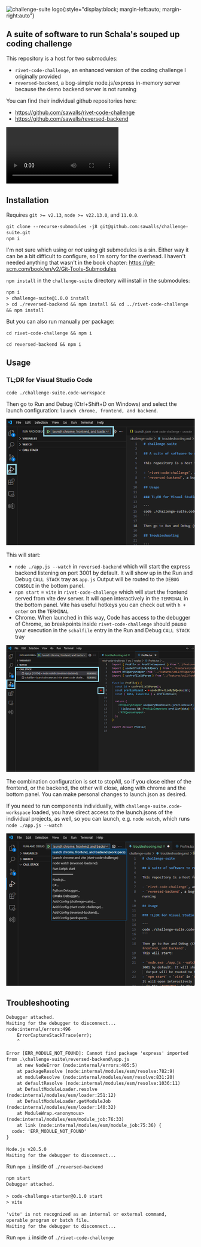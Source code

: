 ![challenge-suite logo](/rivet-code-challenge/public/logo192.png){:style="display:block; margin-left:auto; margin-right:auto"}

## A suite of software to run Schala's souped up coding challenge

This repository is a host for two submodules:

- `rivet-code-challenge`, an enhanced version of the coding challenge I originally provided
- `reversed-backend`, a bog-simple node.js/express in-memory server because the demo backend server is not running

You can find their individual github repositories here:

- <https://github.com/sawalls/rivet-code-challenge>
- <https://github.com/sawalls/reversed-backend>

<video controls>
  <source type="video/mp4" src="https://filedn.com/lGIIm4sv6fGXUrnpi6dK4E7/full-demo-video.mp4">
</video>

## Installation

Requires `git >= v2.13`, `node >= v22.13.0`, and `11.0.0`.

```
git clone --recurse-submodules -j8 git@github.com:sawalls/challenge-suite.git
npm i
```

I'm not sure which using or _not_ using git submodules is a sin. Either way it can be a bit difficult to
configure, so I'm sorry for the overhead. I haven't needed anything that wasn't in the book chapter:
https://git-scm.com/book/en/v2/Git-Tools-Submodules

`npm install` in the `challenge-suite` directory will install in the submodules:

```
npm i
> challenge-suite@1.0.0 install
> cd ./reversed-backend && npm install && cd ../rivet-code-challenge && npm install
```

But you can also run manually per package:

```
cd rivet-code-challenge && npm i
```

```
cd reversed-backend && npm i
```

## Usage

### TL;DR for Visual Studio Code

```
code ./challenge-suite.code-workspace
```

Then go to Run and Debug (Ctrl+Shift+D on Windows) and select the launch configuration: `launch chrome, frontend, and backend`.

![A screenshot of the "launch chrome, frontend, and backend" launch configuration](/docs/assets/launch-config-screenshot.png)

This will start:

- `node ./app.js --watch` in `reversed-backend` which will start the express backend listening on port 3001 by default. It will show up in the Run and Debug `CALL STACK` tray as `app.js`
  Output will be routed to the `DEBUG CONSOLE` in the bottom panel.
- `npm start` = `vite` in `rivet-code-challenge` which will start the frontend served from vite dev server. It will open interactively
  in the `TERMINAL` in the bottom panel. Vite has useful hotkeys you can check out with `h + enter` on the `TERMINAL`
- Chrome. When launched in this way, Code has access to the debugger of Chrome, so breakpoints inside `rivet-code-challenge`
  should pause your execution in the `schalfile` entry in the Run and Debug `CALL STACK` tray

![A screenshot of the `CALL STACK` tray and an active breakpoint](/docs/assets/callstack-breakpoint-screenshot.png)

The combination configuration is set to stopAll, so if you close either of the frontend, or the backend,
the other will close, along with chrome and the bottom panel. You can make personal changes to launch.json
as desired.

If you need to run components individually, with `challenge-suite.code-workspace` loaded, you have direct
access to the launch.jsons of the individual projects, as well, so you can launch, e.g. `node watch`, which
runs `node ./app.js --watch`

![A screenshot of the other launch configurations](/docs/assets/other-launch-configs-screenshot.png)

## Troubleshooting

```
Debugger attached.
Waiting for the debugger to disconnect...
node:internal/errors:496
    ErrorCaptureStackTrace(err);
    ^

Error [ERR_MODULE_NOT_FOUND]: Cannot find package 'express' imported from .\challenge-suite\reversed-backend\app.js
    at new NodeError (node:internal/errors:405:5)
    at packageResolve (node:internal/modules/esm/resolve:782:9)
    at moduleResolve (node:internal/modules/esm/resolve:831:20)
    at defaultResolve (node:internal/modules/esm/resolve:1036:11)
    at DefaultModuleLoader.resolve (node:internal/modules/esm/loader:251:12)
    at DefaultModuleLoader.getModuleJob (node:internal/modules/esm/loader:140:32)
    at ModuleWrap.<anonymous> (node:internal/modules/esm/module_job:76:33)
    at link (node:internal/modules/esm/module_job:75:36) {
  code: 'ERR_MODULE_NOT_FOUND'
}

Node.js v20.5.0
Waiting for the debugger to disconnect...
```

Run `npm i` inside of `./reversed-backend`

```
npm start
Debugger attached.

> code-challenge-starter@0.1.0 start
> vite

'vite' is not recognized as an internal or external command,
operable program or batch file.
Waiting for the debugger to disconnect...
```

Run `npm i` inside of `./rivet-code-challenge`
